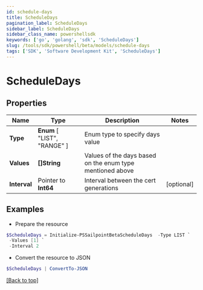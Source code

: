 ```yaml
---
id: schedule-days
title: ScheduleDays
pagination_label: ScheduleDays
sidebar_label: ScheduleDays
sidebar_class_name: powershellsdk
keywords: ['go', 'golang', 'sdk', 'ScheduleDays'] 
slug: /tools/sdk/powershell/beta/models/schedule-days
tags: ['SDK', 'Software Development Kit', 'ScheduleDays']
---
```



# ScheduleDays

## Properties

Name | Type | Description | Notes
------------ | ------------- | ------------- | -------------
**Type** |   **Enum** [  "LIST",    "RANGE" ] | Enum type to specify days value | 
**Values** |  **[]String** | Values of the days based on the enum type mentioned above | 
**Interval** |  Pointer to **Int64** | Interval between the cert generations | [optional] 

## Examples

- Prepare the resource
```powershell
$ScheduleDays = Initialize-PSSailpointBetaScheduleDays  -Type LIST `
 -Values [1] `
 -Interval 2
```

- Convert the resource to JSON
```powershell
$ScheduleDays | ConvertTo-JSON
```


[[Back to top]](#) 

